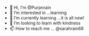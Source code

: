 - 👋 Hi, I’m @Purpnrain
- 👀 I’m interested in ...learning
- 🌱 I’m currently learning ...it is all new! 
- 💞️ I’m looking to learn with kindness
- 📫 How to reach me ...
@sarahrain68 
<!---
Purpnrain/Purpnrain is a ✨ special ✨ repository because its `README.md` (this file) appears on your GitHub profile.
You can click the Preview link to take a look at your changes.
--->
